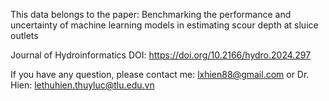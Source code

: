 This data belongs to the paper: Benchmarking the performance and uncertainty of machine learning models in estimating scour depth at sluice outlets

Journal of Hydroinformatics
DOI: https://doi.org/10.2166/hydro.2024.297

If you have any question, please contact me: lxhien88@gmail.com or Dr. Hien: lethuhien.thuyluc@tlu.edu.vn
